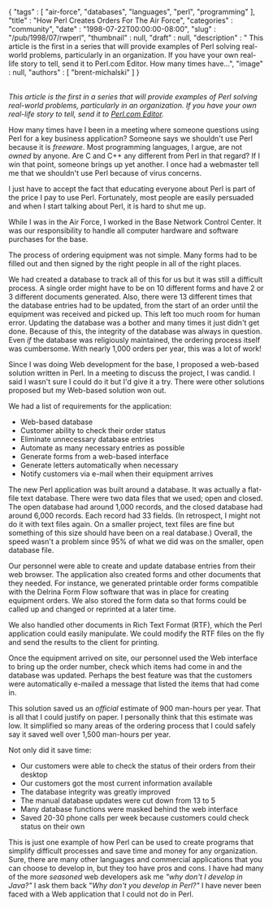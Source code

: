 {
   "tags" : [
      "air-force",
      "databases",
      "languages",
      "perl",
      "programming"
   ],
   "title" : "How Perl Creates Orders For The Air Force",
   "categories" : "community",
   "date" : "1998-07-22T00:00:00-08:00",
   "slug" : "/pub/1998/07/rwperl",
   "thumbnail" : null,
   "draft" : null,
   "description" : " This article is the first in a series that will provide examples of Perl solving real-world problems, particularly in an organization. If you have your own real-life story to tell, send it to Perl.com Editor. How many times have...",
   "image" : null,
   "authors" : [
      "brent-michalski"
   ]
}





\
*This article is the first in a series that will provide examples of
Perl solving real-world problems, particularly in an organization. If
you have your own real-life story to tell, send it to [Perl.com
Editor](mailto:dale@songline.com).*

How many times have I been in a meeting where someone questions using
Perl for a key business application? Someone says we shouldn't use Perl
because it is *freeware*. Most programming languages, I argue, are not
*owned* by anyone. Are C and C++ any different from Perl in that regard?
If I win that point, someone brings up yet another. I once had a
webmaster tell me that we shouldn't use Perl because of virus concerns.

I just have to accept the fact that educating everyone about Perl is
part of the price I pay to use Perl. Fortunately, most people are easily
persuaded and when I start talking about Perl, it is hard to shut me up.

While I was in the Air Force, I worked in the Base Network Control
Center. It was our responsibility to handle all computer hardware and
software purchases for the base.

The process of ordering equipment was not simple. Many forms had to be
filled out and then signed by the right people in all of the right
places.

We had created a database to track all of this for us but it was still a
difficult process. A single order might have to be on 10 different forms
and have 2 or 3 different documents generated. Also, there were 13
different times that the database entries had to be updated, from the
start of an order until the equipment was received and picked up. This
left too much room for human error. Updating the database was a bother
and many times it just didn't get done. Because of this, the integrity
of the database was always in question. Even *if* the database was
religiously maintained, the ordering process itself was cumbersome. With
nearly 1,000 orders per year, this was a lot of work!

Since I was doing Web development for the base, I proposed a web-based
solution written in Perl. In a meeting to discuss the project, I was
candid. I said I wasn't sure I could do it but I'd give it a try. There
were other solutions proposed but my Web-based solution won out.

We had a list of requirements for the application:

-   Web-based database
-   Customer ability to check their order status
-   Eliminate unnecessary database entries
-   Automate as many necessary entries as possible
-   Generate forms from a web-based interface
-   Generate letters automatically when necessary
-   Notify customers via e-mail when their equipment arrives

The new Perl application was built around a database. It was actually a
flat-file text database. There were two data files that we used; open
and closed. The open database had around 1,000 records, and the closed
database had around 6,000 records. Each record had 33 fields. (In
retrospect, I might not do it with text files again. On a smaller
project, text files are fine but something of this size should have been
on a real database.) Overall, the speed wasn't a problem since 95% of
what we did was on the smaller, open database file.

Our personnel were able to create and update database entries from their
web browser. The application also created forms and other documents that
they needed. For instance, we generated printable order forms compatible
with the Delrina Form Flow software that was in place for creating
equipment orders. We also stored the form data so that forms could be
called up and changed or reprinted at a later time.

We also handled other documents in Rich Text Format (RTF), which the
Perl application could easily manipulate. We could modify the RTF files
on the fly and send the results to the client for printing.

Once the equipment arrived on site, our personnel used the Web interface
to bring up the order number, check which items had come in and the
database was updated. Perhaps the best feature was that the customers
were automatically e-mailed a message that listed the items that had
come in.

This solution saved us an *official* estimate of 900 man-hours per year.
That is all that I could justify on paper. I personally think that this
estimate was low. It simplified so many areas of the ordering process
that I could safely say it saved well over 1,500 man-hours per year.

Not only did it save time:

-   Our customers were able to check the status of their orders from
    their desktop
-   Our customers got the most current information available
-   The database integrity was greatly improved
-   The manual database updates were cut down from 13 to 5
-   Many database functions were masked behind the web interface
-   Saved 20-30 phone calls per week because customers could check
    status on their own

This is just one example of how Perl can be used to create programs that
simplify difficult processes and save time and money for any
organization. Sure, there are many other languages and commercial
applications that you can choose to develop in, but they too have pros
and cons. I have had many of the more *seasoned* web developers ask me
*"why don't I develop in Java?"* I ask them back "*Why don't you develop
in Perl?"* I have never been faced with a Web application that I could
not do in Perl.


